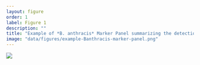 ```yaml
---
layout: figure
order: 1
label: Figure 1
description: ""
title: "Example of *B. anthracis* Marker Panel summarizing the detection of the *plcR* SNP, the pXO1 and pXO2 plasmids, and the *B. anthacis* core genome. [Link to example on the One Codex platform](https://app.onecodex.com/markerpanel/public/5a6a90255a354bf5)."
image: "data/figures/example-Banthracis-marker-panel.png"
---
```

<img src="{{ site.baseurl }}/data/figures/example-Banthracis-marker-panel.png">

